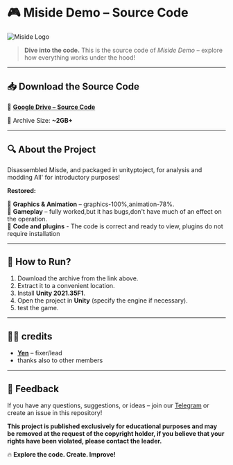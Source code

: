 # 🎮 Miside Demo – Source Code

![Miside Logo](https://static.wikia.nocookie.net/miside-ru/images/7/73/Logo-bg.png/revision/latest/scale-to-width-down/683?cb=20241214124554&path-prefix=ru)

> **Dive into the code.** This is the source code of *Miside Demo* – explore how everything works under the hood!

---

## 📥 Download the Source Code

🔗 **[Google Drive – Source Code]()**

💾 Archive Size: **~2GB+**

---

## 🔍 About the Project

Disassembled Misde, and packaged in unityptoject, for analysis and modding
All' for introductory purposes!

**Restored:**

🔹 **Graphics & Animation** – graphics-100%,animation-78%.  
🔹 **Gameplay** – fully worked,but it has bugs,don't have much of an effect on the operation.  
🔹 **Code and plugins** - The code is correct and ready to view, plugins do not require installation

---

## 🚀 How to Run?

1. Download the archive from the link above.
2. Extract it to a convenient location.
3. Install **Unity 2021.35F1**.
4. Open the project in  **Unity** (specify the engine if necessary).
5.  test the game.

---

## 👨‍💻 credits

- **[Yen]([https://t.me/DIShared])** – fixer/lead
- thanks also to other members 

---

## 💬 Feedback

If you have any questions, suggestions, or ideas – join our [Telegram](@msd_editor_discussion) or create an issue in this repository!

**This project is published exclusively for educational purposes and may be removed at the request of the copyright holder, if you believe that your rights have been violated, please contact the leader.**


🔥 **Explore the code. Create. Improve!**
